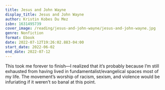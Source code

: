 ```yaml
---
title: Jesus and John Wayne
display_title: Jesus and John Wayne
author: Kristin Kobes Du Mez
isbn: 1631495739
cover_image: /reading/jesus-and-john-wayne/jesus-and-john-wayne.jpg
genre: Nonfiction
format: Ebook
date: 2022-07-12T19:26:02.883-04:00
start_date: 2022-06-02
end_date: 2022-07-12
---
```


This took me forever to finish—I realized that it’s probably because I’m still exhausted from having lived in fundamentalist/evangelical spaces most of my life. The movement’s worship of racism, sexism, and violence would be infuriating if it weren’t so banal at this point.
